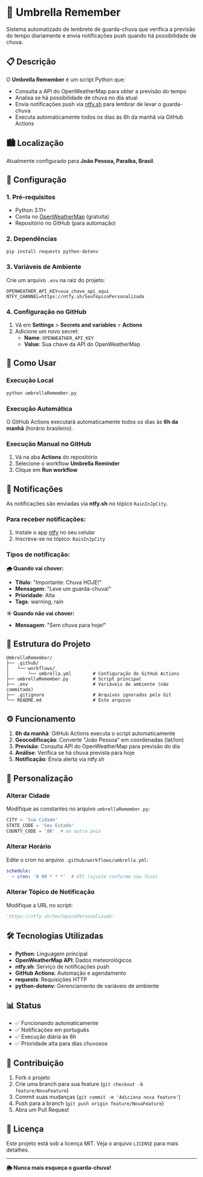 # 🌂 Umbrella Remember

Sistema automatizado de lembrete de guarda-chuva que verifica a previsão do tempo diariamente e envia notificações push quando há possibilidade de chuva.

## 📋 Descrição

O **Umbrella Remember** é um script Python que:
- Consulta a API do OpenWeatherMap para obter a previsão do tempo
- Analisa se há possibilidade de chuva no dia atual
- Envia notificações push via [ntfy.sh](https://ntfy.sh) para lembrar de levar o guarda-chuva
- Executa automaticamente todos os dias às 6h da manhã via GitHub Actions

## 🏙️ Localização

Atualmente configurado para **João Pessoa, Paraíba, Brasil**.

## 🔧 Configuração

### 1. Pré-requisitos

- Python 3.11+
- Conta no [OpenWeatherMap](https://openweathermap.org/api) (gratuita)
- Repositório no GitHub (para automação)

### 2. Dependências

```bash
pip install requests python-dotenv
```

### 3. Variáveis de Ambiente

Crie um arquivo `.env` na raiz do projeto:

```env
OPENWEATHER_API_KEY=sua_chave_api_aqui
NTFY_CHANNEL=https://ntfy.sh/SeuTopicoPersonalizado
```

### 4. Configuração no GitHub

1. Vá em **Settings** > **Secrets and variables** > **Actions**
2. Adicione um novo secret:
   - **Name**: `OPENWEATHER_API_KEY`
   - **Value**: Sua chave da API do OpenWeatherMap

## 🚀 Como Usar

### Execução Local
```bash
python umbrellaRemember.py
```

### Execução Automática
O GitHub Actions executará automaticamente todos os dias às **6h da manhã** (horário brasileiro).

### Execução Manual no GitHub
1. Vá na aba **Actions** do repositório
2. Selecione o workflow **Umbrella Reminder**
3. Clique em **Run workflow**

## 📱 Notificações

As notificações são enviadas via **ntfy.sh** no tópico `RainInJpCity`.

### Para receber notificações:
1. Instale o app [ntfy](https://ntfy.sh/app) no seu celular
2. Inscreva-se no tópico: `RainInJpCity`

### Tipos de notificação:

**🌧️ Quando vai chover:**
- **Título**: "Importante: Chuva HOJE!"
- **Mensagem**: "Leve um guarda-chuva!"
- **Prioridade**: Alta
- **Tags**: warning, rain

**☀️ Quando não vai chover:**
- **Mensagem**: "Sem chuva para hoje!"

## 📁 Estrutura do Projeto

```
UmbrellaRemember/
├── .github/
│   └── workflows/
│       └── umbrella.yml        # Configuração do GitHub Actions
├── umbrellaRemember.py         # Script principal
├── .env                        # Variáveis de ambiente (não commitado)
├── .gitignore                  # Arquivos ignorados pelo Git
└── README.md                   # Este arquivo
```

## ⚙️ Funcionamento

1. **6h da manhã**: GitHub Actions executa o script automaticamente
2. **Geocodificação**: Converte "João Pessoa" em coordenadas (lat/lon)
3. **Previsão**: Consulta API do OpenWeatherMap para previsão do dia
4. **Análise**: Verifica se há chuva prevista para hoje
5. **Notificação**: Envia alerta via ntfy.sh

## 🔄 Personalização

### Alterar Cidade
Modifique as constantes no arquivo `umbrellaRemember.py`:

```python
CITY = 'Sua Cidade'
STATE_CODE = 'Seu Estado'
COUNTY_CODE = 'BR'  # ou outro país
```

### Alterar Horário
Edite o cron no arquivo `.github/workflows/umbrella.yml`:

```yaml
schedule:
  - cron: '0 09 * * *'  # UTC (ajuste conforme seu fuso)
```

### Alterar Tópico de Notificação
Modifique a URL no script:

```python
'https://ntfy.sh/SeuTopicoPersonalizado'
```

## 🛠️ Tecnologias Utilizadas

- **Python**: Linguagem principal
- **OpenWeatherMap API**: Dados meteorológicos
- **ntfy.sh**: Serviço de notificações push
- **GitHub Actions**: Automação e agendamento
- **requests**: Requisições HTTP
- **python-dotenv**: Gerenciamento de variáveis de ambiente

## 📊 Status

- ✅ Funcionando automaticamente
- ✅ Notificações em português
- ✅ Execução diária às 6h
- ✅ Prioridade alta para dias chuvosos

## 🤝 Contribuição

1. Fork o projeto
2. Crie uma branch para sua feature (`git checkout -b feature/NovaFeature`)
3. Commit suas mudanças (`git commit -m 'Adiciona nova feature'`)
4. Push para a branch (`git push origin feature/NovaFeature`)
5. Abra um Pull Request

## 📄 Licença

Este projeto está sob a licença MIT. Veja o arquivo `LICENSE` para mais detalhes.

---

**🌦️ Nunca mais esqueça o guarda-chuva!**